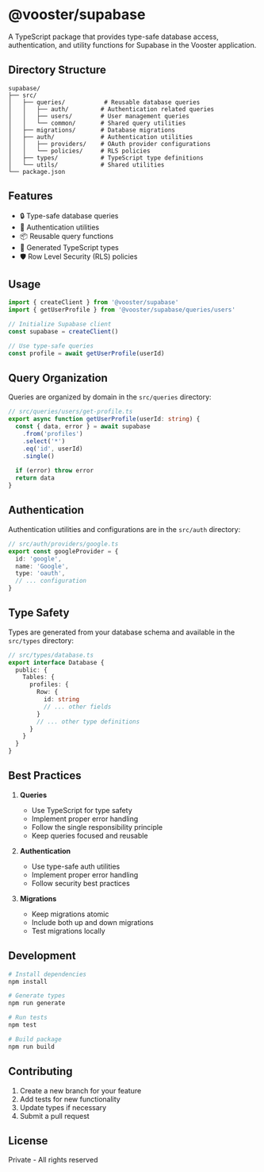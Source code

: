 # @vooster/supabase

A TypeScript package that provides type-safe database access, authentication, and utility functions for Supabase in the Vooster application.

## Directory Structure

```
supabase/
├── src/
│   ├── queries/           # Reusable database queries
│   │   ├── auth/         # Authentication related queries
│   │   ├── users/        # User management queries
│   │   └── common/       # Shared query utilities
│   ├── migrations/       # Database migrations
│   ├── auth/             # Authentication utilities
│   │   ├── providers/    # OAuth provider configurations
│   │   └── policies/     # RLS policies
│   ├── types/            # TypeScript type definitions
│   └── utils/            # Shared utilities
└── package.json
```

## Features

- 🔒 Type-safe database queries
- 🔐 Authentication utilities
- 📦 Reusable query functions
- 🎯 Generated TypeScript types
- 🛡️ Row Level Security (RLS) policies

## Usage

```typescript
import { createClient } from '@vooster/supabase'
import { getUserProfile } from '@vooster/supabase/queries/users'

// Initialize Supabase client
const supabase = createClient()

// Use type-safe queries
const profile = await getUserProfile(userId)
```

## Query Organization

Queries are organized by domain in the `src/queries` directory:

```typescript
// src/queries/users/get-profile.ts
export async function getUserProfile(userId: string) {
  const { data, error } = await supabase
    .from('profiles')
    .select('*')
    .eq('id', userId)
    .single()
  
  if (error) throw error
  return data
}
```

## Authentication

Authentication utilities and configurations are in the `src/auth` directory:

```typescript
// src/auth/providers/google.ts
export const googleProvider = {
  id: 'google',
  name: 'Google',
  type: 'oauth',
  // ... configuration
}
```

## Type Safety

Types are generated from your database schema and available in the `src/types` directory:

```typescript
// src/types/database.ts
export interface Database {
  public: {
    Tables: {
      profiles: {
        Row: {
          id: string
          // ... other fields
        }
        // ... other type definitions
      }
    }
  }
}
```

## Best Practices

1. **Queries**
   - Use TypeScript for type safety
   - Implement proper error handling
   - Follow the single responsibility principle
   - Keep queries focused and reusable

2. **Authentication**
   - Use type-safe auth utilities
   - Implement proper error handling
   - Follow security best practices

3. **Migrations**
   - Keep migrations atomic
   - Include both up and down migrations
   - Test migrations locally

## Development

```bash
# Install dependencies
npm install

# Generate types
npm run generate

# Run tests
npm test

# Build package
npm run build
```

## Contributing

1. Create a new branch for your feature
2. Add tests for new functionality
3. Update types if necessary
4. Submit a pull request

## License

Private - All rights reserved
